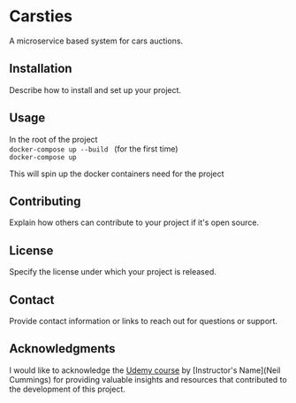 ﻿# Carsties

A microservice based system for cars auctions.

## Installation

Describe how to install and set up your project.

## Usage

In the root of the project \
`docker-compose up --build ` (for the first time)\
`docker-compose up `

This will spin up the docker containers need for the project 

## Contributing

Explain how others can contribute to your project if it's open source.

## License

Specify the license under which your project is released.

## Contact

Provide contact information or links to reach out for questions or support.

## Acknowledgments

I would like to acknowledge the [Udemy course](https://www.udemy.com/course/build-a-microservices-app-with-dotnet-and-nextjs-from-scratch/) by [Instructor's Name](Neil Cummings) for providing valuable insights and resources that contributed to the development of this project.


